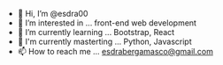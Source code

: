 - 👋 Hi, I’m @esdra00
- 👀 I’m interested in ... front-end web development
- 🌱 I’m currently learning ... Bootstrap, React
- 🌱 I'm currently masterting ... Python, Javascript
- 📫 How to reach me ... esdrabergamasco@gmail.com

<!---
esdra00/esdra00 is a ✨ special ✨ repository because its `README.md` (this file) appears on your GitHub profile.
You can click the Preview link to take a look at your changes.
--->
